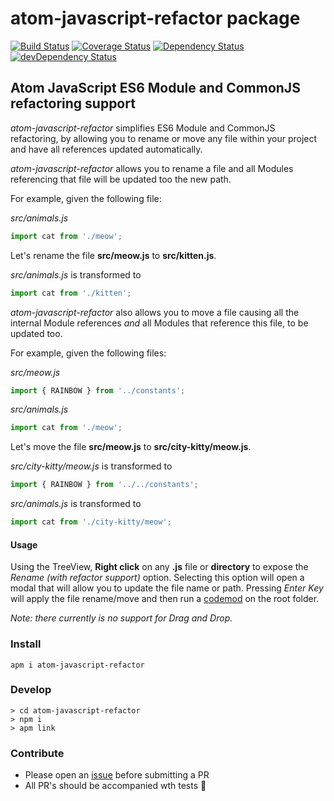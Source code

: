 # atom-javascript-refactor package

[![Build Status](https://travis-ci.org/jurassix/atom-javascript-refactor.svg?branch=master)](https://travis-ci.org/jurassix/atom-javascript-refactor)
[![Coverage Status](https://coveralls.io/repos/github/jurassix/atom-javascript-refactor/badge.svg)](https://coveralls.io/github/jurassix/atom-javascript-refactor)
[![Dependency Status](https://david-dm.org/jurassix/atom-javascript-refactor.svg)](https://david-dm.org/jurassix/atom-javascript-refactor)
[![devDependency Status](https://david-dm.org/jurassix/atom-javascript-refactor/dev-status.svg)](https://david-dm.org/jurassix/atom-javascript-refactor#info=devDependencies)

## Atom JavaScript ES6 Module and CommonJS refactoring support

_atom-javascript-refactor_ simplifies ES6 Module and CommonJS refactoring, by allowing you to rename or move any file within your project and have all references updated automatically.

_atom-javascript-refactor_ allows you to rename a file and all Modules referencing that file will be updated too the new path. 

For example, given the following file:

_src/animals.js_

```js
import cat from './meow';
```

Let's rename the file **src/meow.js** to **src/kitten.js**.

_src/animals.js_ is transformed to

```js
import cat from './kitten';
```

_atom-javascript-refactor_ also allows you to move a file causing all the internal Module references _and_ all Modules that reference this file, to be updated too.

For example, given the following files:

_src/meow.js_

```js
import { RAINBOW } from '../constants';
```

_src/animals.js_

```js
import cat from './meow';
```

Let's move the file **src/meow.js** to **src/city-kitty/meow.js**.

_src/city-kitty/meow.js_ is transformed to

```js
import { RAINBOW } from '../../constants';
```

_src/animals.js_ is transformed to

```js
import cat from './city-kitty/meow';
```

#### Usage

Using the TreeView, __Right click__ on any __.js__ file or __directory__ to expose the _Rename (with refactor support)_ option. Selecting this option will open a modal that will allow you to update the file name or path. Pressing _Enter Key_ will apply the file rename/move and then run a [codemod](https://github.com/jurassix/refactoring-codemods) on the root folder.

_Note: there currently is no support for Drag and Drop._

### Install
```
apm i atom-javascript-refactor
```

### Develop
```
> cd atom-javascript-refactor
> npm i
> apm link
```

### Contribute
- Please open an [issue](https://github.com/jurassix/atom-javascript-refactor/issues) before submitting a PR
- All PR's should be accompanied wth tests :rocket:
